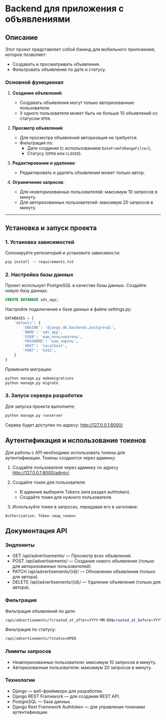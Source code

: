 # Backend для приложения с объявлениями

## Описание

Этот проект представляет собой бэкенд для мобильного приложения, которое позволяет:
- Создавать и просматривать объявления.
- Фильтровать объявления по дате и статусу.

### Основной функционал

1. **Создание объявлений**:
   - Создавать объявления могут только авторизованные пользователи.
   - У одного пользователя может быть не больше 10 объявлений со статусом `OPEN`.

2. **Просмотр объявлений**:
   - Для просмотра объявлений авторизация не требуется.
   - Фильтрация по:
     - Дате создания (с использованием `DateFromToRangeFilter`),
     - Статусу (`OPEN` или `CLOSED`).

3. **Редактирование и удаление**:
   - Редактировать и удалять объявления может только автор.

4. **Ограничение запросов**:
   - Для неавторизованных пользователей: максимум 10 запросов в минуту.
   - Для авторизованных пользователей: максимум 20 запросов в минуту.

---

## Установка и запуск проекта

### 1. Установка зависимостей

Склонируйте репозиторий и установите зависимости:

```bash
pip install -r requirements.txt
```

### 2. Настройка базы данных

Проект использует PostgreSQL в качестве базы данных. Создайте новую базу данных:

```sql
CREATE DATABASE ads_app;
```

Настройте подключение к базе данных в файле settings.py:

```python
DATABASES = {
    'default': {
        'ENGINE': 'django.db.backends.postgresql',
        'NAME': 'ads_app',
        'USER': 'ваш_пользователь',
        'PASSWORD': 'ваш_пароль',
        'HOST': 'localhost',
        'PORT': '5432',
    }
}
```

Примените миграции:

```bash
python manage.py makemigrations
python manage.py migrate
```

### 3. Запуск сервера разработки

Для запуска проекта выполните:

```bash
python manage.py runserver
```

Сервер будет доступен по адресу: http://127.0.0.1:8000/

## Аутентификация и использование токенов

Для работы с API необходимо использовать токены для аутентификации. Токены создаются через админку:

1. Создайте пользователя через админку по адресу http://127.0.0.1:8000/admin/.

2. Создайте токен для пользователя:
   - В админке выберите Tokens (или раздел authtoken).
   - Создайте токен для нужного пользователя.
     
3. Используйте токен в запросах, передавая его в заголовке:
   
```http
Authorization: Token <ваш_токен>
```
## Документация API

### Эндпоинты

- GET /api/advertisements/ — Просмотр всех объявлений.
- POST /api/advertisements/ — Создание нового объявления (только для авторизованных пользователей).
- PATCH /api/advertisements/{id}/ — Обновление объявления (только для автора).
- DELETE /api/advertisements/{id}/ — Удаление объявления (только для автора).
  
### Фильтрация

Фильтрация объявлений по дате:

```bash
/api/advertisements/?created_at_after=YYYY-MM-DD&created_at_before=YYYY-MM-DD
```

Фильтрация по статусу:

```bash
/api/advertisements/?status=OPEN
```

### Лимиты запросов

- Неавторизованные пользователи: максимум 10 запросов в минуту.
- Авторизованные пользователи: максимум 20 запросов в минуту.

### Технологии

- Django — веб-фреймворк для разработки.
- Django REST Framework — для создания REST API.
- PostgreSQL — база данных.
- Django Rest Framework Authtoken — для управления токенами аутентификации.
